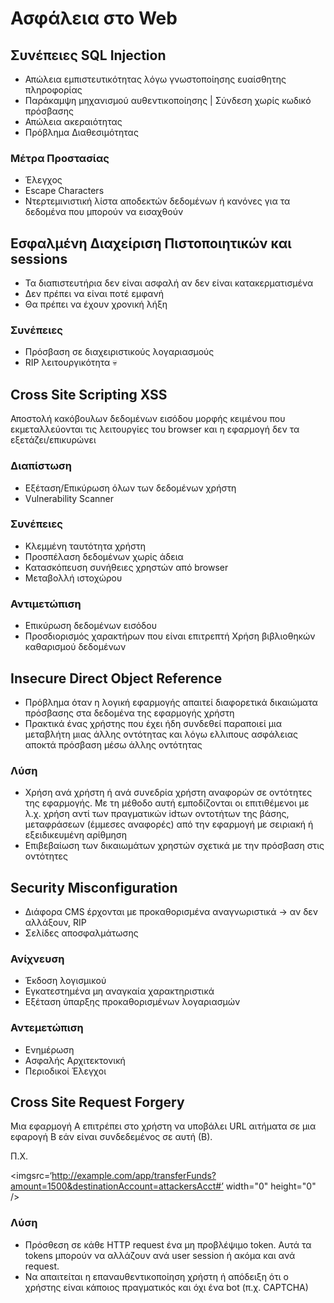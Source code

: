 # Ασφάλεια στο Web

## Συνέπειες SQL Injection

- Απώλεια εμπιστευτικότητας λόγω γνωστοποίησης ευαίσθητης πληροφορίας
- Παράκαμψη μηχανισμού αυθεντικοποίησης | Σύνδεση χωρίς κωδικό πρόσβασης
- Απώλεια ακεραιότητας
- Πρόβλημα Διαθεσιμότητας

### Μέτρα Προστασίας

- Έλεγχος 
- Escape Characters
- Ντερτεμινιστική λίστα αποδεκτών δεδομένων ή κανόνες για τα δεδομένα που μπορούν να εισαχθούν

## Εσφαλμένη  Διαχείριση Πιστοποιητικών και sessions

- Τα διαπιστευτήρια δεν είναι ασφαλή αν δεν είναι κατακερματισμένα
- Δεν πρέπει να είναι ποτέ εμφανή
- Θα πρέπει να έχουν χρονική λήξη

### Συνέπειες

- Πρόσβαση σε διαχειριστικούς λογαριασμούς
- RIP λειτουργικότητα 💀

## Cross Site Scripting XSS

Αποστολή κακόβουλων δεδομένων εισόδου μορφής κειμένου που εκμεταλλεύονται τις λειτουργίες του browser και η εφαρμογή δεν τα εξετάζει/επικυρώνει

### Διαπίστωση

- Εξέταση/Επικύρωση όλων των δεδομένων χρήστη
- Vulnerability Scanner

### Συνέπειες

- Κλεμμένη ταυτότητα χρήστη
- Προσπέλαση δεδομένων χωρίς άδεια
- Κατασκόπευση συνήθειες χρηστών από browser
- Μεταβολλή ιστοχώρου 

### Αντιμετώπιση

- Επικύρωση δεδομένων εισόδου
- Προσδιορισμός χαρακτήρων που είναι επιτρεπτή Χρήση βιβλιοθηκών καθαρισμού δεδομένων

## Insecure Direct Object Reference

- Πρόβλημα όταν η λογική εφαρμογής απαιτεί διαφορετικά δικαιώματα πρόσβασης στα δεδομένα της εφαρμογής χρήστη
- Πρακτικά ένας χρήστης που έχει ήδη συνδεθεί παραποιεί μια μεταβλήτη μιας άλλης οντότητας και λόγω ελλιπους ασφάλειας αποκτά πρόσβαση μέσω άλλης οντότητας

### Λύση 

- Χρήση ανά χρήστη ή ανά συνεδρία χρήστη αναφορών σε οντότητες της εφαρμογής. Με τη μέθοδο αυτή εμποδίζονται οι επιτιθέμενοι με λ.χ. χρήση αντί των πραγματικών idτων οντοτήτων της βάσης, μεταφράσεων (έμμεσες αναφορές) από την εφαρμογή με σειριακή ή εξειδικευμένη αρίθμηση
- Επιβεβαίωση των δικαιωμάτων χρηστών σχετικά με την πρόσβαση στις οντότητες

##  Security Misconfiguration 

- Διάφορα CMS έρχονται με προκαθορισμένα αναγνωριστικά -> αν δεν αλλάξουν, RIP
- Σελίδες αποσφαλμάτωσης 

### Ανίχνευση

- Έκδοση λογισμικού
- Εγκατεστημένα μη αναγκαία χαρακτηριστικά 
- Εξέταση ύπαρξης προκαθορισμένων λογαριασμών

### Αντεμετώπιση 

- Ενημέρωση
- Ασφαλής Αρχιτεκτονική 
- Περιοδικοί Έλεγχοι 

## Cross Site Request Forgery

Μια εφαρμογή Α επιτρέπει στο χρήστη να υποβάλει URL αιτήματα σε μια εφαρογή Β εάν είναι συνδεδεμένος σε αυτή (Β).

Π.Χ. 

\<imgsrc=‘http://example.com/app/transferFunds?amount=1500&destinationAccount=attackersAcct#’ width="0" height="0" />

### Λύση

- Πρόσθεση σε κάθε HTTP request ένα μη προβλέψιμο token. Αυτά τα tokens μπορούν να αλλάζουν ανά user session ή ακόμα και ανά request.
- Να απαιτείται η επαναυθεντικοποίηση χρήστη ή απόδειξη ότι ο χρήστης είναι κάποιος πραγματικός και όχι ένα bot (π.χ. CAPTCHA)